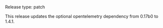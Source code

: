 Release type: patch

This release updates the optional opentelemetry dependency from 0.17b0 to 1.4.1.
